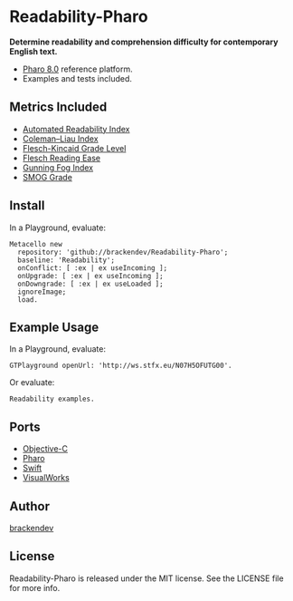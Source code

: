 Readability-Pharo
=================

**Determine readability and comprehension difficulty for contemporary English text.**

* [Pharo 8.0](http://pharo.org/) reference platform.
* Examples and tests included.

## Metrics Included

* [Automated Readability Index](http://en.wikipedia.org/wiki/Automated_Readability_Index)
* [Coleman–Liau Index](http://en.wikipedia.org/wiki/Coleman–Liau_index)
* [Flesch-Kincaid Grade Level](http://en.wikipedia.org/wiki/Flesch–Kincaid_readability_tests)
* [Flesch Reading Ease](https://en.wikipedia.org/wiki/Flesch–Kincaid_readability_tests#Flesch_reading_ease)
* [Gunning Fog Index](http://en.wikipedia.org/wiki/Gunning_fog_index)
* [SMOG Grade](http://en.wikipedia.org/wiki/SMOG)

## Install

In a Playground, evaluate:

```smalltalk
Metacello new 
  repository: 'github://brackendev/Readability-Pharo';
  baseline: 'Readability';
  onConflict: [ :ex | ex useIncoming ];
  onUpgrade: [ :ex | ex useIncoming ];
  onDowngrade: [ :ex | ex useLoaded ];
  ignoreImage;
  load.
```

## Example Usage

In a Playground, evaluate:

```smalltalk
GTPlayground openUrl: 'http://ws.stfx.eu/N07H5OFUTG00'.
```

Or evaluate:

```smalltalk
Readability examples.
```

## Ports

* [Objective-C](https://github.com/brackendev/Readability-Objective-C)
* [Pharo](https://github.com/brackendev/Readability-Pharo)
* [Swift](https://github.com/brackendev/Readability-Swift)
* [VisualWorks](https://github.com/brackendev/Readability-VisualWorks)

## Author

[brackendev](https://www.github.com/brackendev)

## License

Readability-Pharo is released under the MIT license. See the LICENSE file for more info.
